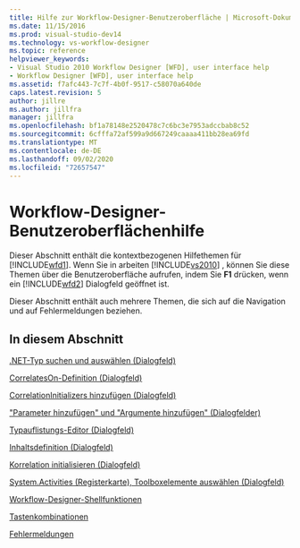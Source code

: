 ```yaml
---
title: Hilfe zur Workflow-Designer-Benutzeroberfläche | Microsoft-Dokumentation
ms.date: 11/15/2016
ms.prod: visual-studio-dev14
ms.technology: vs-workflow-designer
ms.topic: reference
helpviewer_keywords:
- Visual Studio 2010 Workflow Designer [WFD], user interface help
- Workflow Designer [WFD], user interface help
ms.assetid: f7afc443-7c7f-4b0f-9517-c58070a640de
caps.latest.revision: 5
author: jillre
ms.author: jillfra
manager: jillfra
ms.openlocfilehash: bf1a78148e2520478c7c6bc3e7953adccbab8c52
ms.sourcegitcommit: 6cfffa72af599a9d667249caaaa411bb28ea69fd
ms.translationtype: MT
ms.contentlocale: de-DE
ms.lasthandoff: 09/02/2020
ms.locfileid: "72657547"
---
```

# <a name="workflow-designer-ui-help"></a>Workflow-Designer-Benutzeroberflächenhilfe
Dieser Abschnitt enthält die kontextbezogenen Hilfethemen für [!INCLUDE[wfd1](../includes/wfd1-md.md)]. Wenn Sie in arbeiten [!INCLUDE[vs2010](../includes/vs2010-md.md)] , können Sie diese Themen über die Benutzeroberfläche aufrufen, indem Sie **F1** drücken, wenn ein [!INCLUDE[wfd2](../includes/wfd2-md.md)] Dialogfeld geöffnet ist.

 Dieser Abschnitt enthält auch mehrere Themen, die sich auf die Navigation und auf Fehlermeldungen beziehen.

## <a name="in-this-section"></a>In diesem Abschnitt
 [.NET-Typ suchen und auswählen (Dialogfeld)](../workflow-designer/browse-and-select-a-dotnet-type-dialog-box.md)

 [CorrelatesOn-Definition (Dialogfeld)](../workflow-designer/correlateson-definition-dialog-box.md)

 [CorrelationInitializers hinzufügen (Dialogfeld)](../workflow-designer/add-correlationinitializers-dialog-box.md)

 ["Parameter hinzufügen" und "Argumente hinzufügen" (Dialogfelder)](../workflow-designer/add-parameters-and-add-arguments-dialog-boxes.md)

 [Typauflistungs-Editor (Dialogfeld)](../workflow-designer/type-collection-editor-dialog-box.md)

 [Inhaltsdefinition (Dialogfeld)](../workflow-designer/content-definition-dialog-box.md)

 [Korrelation initialisieren (Dialogfeld)](../workflow-designer/initialize-correlation-dialog-box.md)

 [System.Activities (Registerkarte), Toolboxelemente auswählen (Dialogfeld)](../workflow-designer/system-activities-tab-choose-toolbox-items-dialog-box.md)

 [Workflow-Designer-Shellfunktionen](../workflow-designer/workflow-designer-shell-features.md)

 [Tastenkombinationen](../workflow-designer/keyboard-shortcuts-in-the-workflow-designer.md)

 [Fehlermeldungen](../workflow-designer/error-messages-in-workflow-designer.md)